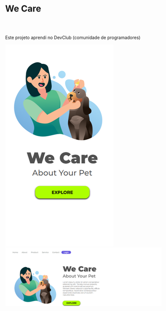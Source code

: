 <h1>We Care</h1>
<br>
<br>
<p>Este projeto aprendi no DevClub (comunidade de programadores)</p>
<div>
<img Src="https://github.com/otavioliscano/wecare/blob/main/Captura%20de%20tela%202025-02-20%20155942.png?raw=true" />
<img Src="https://github.com/otavioliscano/wecare/blob/main/Captura%20de%20tela%202025-02-20%20155825.png?raw=true" />
</div>
